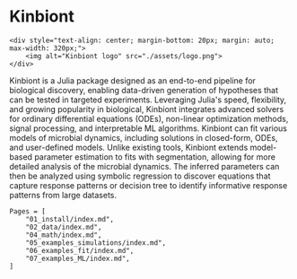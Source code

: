# Kinbiont 

```@raw html
<div style="text-align: center; margin-bottom: 20px; margin: auto; max-width: 320px;">
    <img alt="Kinbiont logo" src="./assets/logo.png">
</div>
```

Kinbiont is a Julia package designed as an end-to-end pipeline for biological discovery, enabling data-driven generation of hypotheses that can be tested in targeted experiments. Leveraging Julia's speed, flexibility, and growing popularity in biological, Kinbiont integrates advanced solvers for ordinary differential equations (ODEs), non-linear optimization methods, signal processing, and interpretable ML algorithms. Kinbiont can fit various models of microbial dynamics, including solutions in closed-form, ODEs, and user-defined models. Unlike existing tools, Kinbiont extends model-based parameter estimation to fits with segmentation, allowing for more detailed analysis of the microbial dynamics. The inferred parameters can then be analyzed using symbolic regression to discover equations that capture response patterns or decision tree to identify informative response patterns from large datasets. 

```@contents
Pages = [
    "01_install/index.md",
    "02_data/index.md",
    "04_math/index.md",
    "05_examples_simulations/index.md",
    "06_examples_fit/index.md",
    "07_examples_ML/index.md",
]
```
